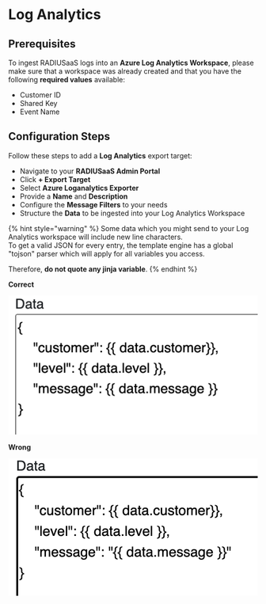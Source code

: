 # Log Analytics

## Prerequisites

To ingest RADIUSaaS logs into an **Azure Log Analytics Workspace**, please make sure that a workspace was already created and that you have the following **required values** available:

* Customer ID
* Shared Key
* Event Name

## Configuration Steps

Follow these steps to add a **Log Analytics** export target:

* Navigate to your **RADIUSaaS Admin Portal**
* Click **+ Export Target**
* Select **Azure Loganalytics Exporter**
* Provide a **Name** and **Description**
* Configure the **Message Filters** to your needs
* Structure the **Data** to be ingested into your Log Analytics Workspace

{% hint style="warning" %}
Some data which you might send to your Log Analytics workspace will include new line characters. \
To get a valid JSON for every entry, the template engine has a global "tojson" parser which will apply for all variables you access.&#x20;

Therefore, **do not quote any jinja variable**.
{% endhint %}

**Correct**

![](<../../../.gitbook/assets/image (5) (2).png>)

**Wrong**

![](<../../../.gitbook/assets/image (1) (1) (1).png>)
